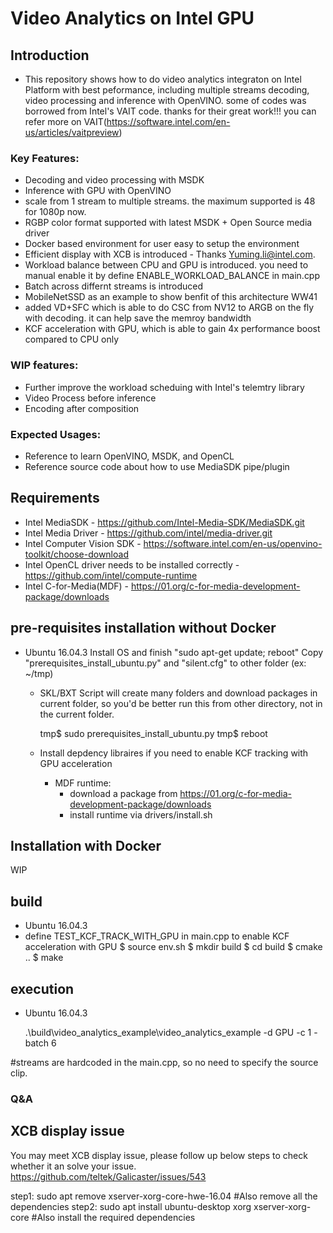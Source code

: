 # Video Analytics on Intel GPU

## Introduction

 * This repository shows how to do video analytics integraton on Intel Platform with best peformance, including multiple streams decoding, video processing and inference with OpenVINO. some of codes was borrowed from Intel's VAIT code. thanks for their great work!!! you can refer more on VAIT(https://software.intel.com/en-us/articles/vaitpreview)

### Key Features:

 * Decoding and video processing with MSDK
 * Inference with GPU with OpenVINO
 * scale from 1 stream to multiple streams.  the maximum supported is 48 for 1080p now.
 * RGBP color format supported with latest MSDK + Open Source media driver
 * Docker based environment for user easy to setup the environment
 * Efficient display with XCB is introduced - Thanks Yuming.li@intel.com.
 * Workload balance between CPU and GPU is introduced.  you need to manual enable it by define ENABLE_WORKLOAD_BALANCE in main.cpp
 * Batch across differnt streams is introduced
 * MobileNetSSD as an example to show benfit of this architecture
WW41
 * added VD+SFC which is able to do CSC from NV12 to ARGB on the fly with decoding. it can help save the memroy bandwidth
 * KCF acceleration with GPU, which is able to gain 4x performance boost compared to CPU only

### WIP features:
 * Further improve the workload scheduing with Intel's telemtry library
 * Video Process before inference
 * Encoding after composition
 
### Expected Usages:

 * Reference to learn OpenVINO, MSDK, and OpenCL
 * Reference source code about how to use MediaSDK pipe/plugin

## Requirements

 * Intel MediaSDK - https://github.com/Intel-Media-SDK/MediaSDK.git
 * Intel Media Driver - https://github.com/intel/media-driver.git
 * Intel Computer Vision SDK - https://software.intel.com/en-us/openvino-toolkit/choose-download 
 * Intel OpenCL driver needs to be installed correctly - https://github.com/intel/compute-runtime
 * Intel C-for-Media(MDF)  - https://01.org/c-for-media-development-package/downloads


## pre-requisites installation without Docker

 * Ubuntu 16.04.3
   Install OS and finish "sudo apt-get update; reboot"
   Copy "prerequisites_install_ubuntu.py" and "silent.cfg" to other folder (ex: ~/tmp)


   - SKL/BXT
	   Script will create many folders and download packages in current folder, so you'd be better run this from other directory, not in the current folder.

	   tmp$ sudo prerequisites_install_ubuntu.py
	   tmp$ reboot
   - Install depdency libraires if you need to enable KCF tracking with GPU acceleration
     * MDF runtime: 
        - download a package from https://01.org/c-for-media-development-package/downloads
        - install runtime via drivers/install.sh
## Installation with Docker

WIP

## build
 * Ubuntu 16.04.3
 * define TEST_KCF_TRACK_WITH_GPU in main.cpp to enable KCF acceleration with GPU
   $ source env.sh
   $ mkdir build
   $ cd build
   $ cmake ..
   $ make

## execution

 * Ubuntu 16.04.3

   .\build\video_analytics_example\video_analytics_example -d GPU -c 1 -batch 6

#streams are hardcoded in the main.cpp, so no need to specify the source clip.

### Q&A
## XCB display issue
You may meet XCB display issue, please follow up below steps to check whether it an solve your issue.
https://github.com/teltek/Galicaster/issues/543

step1: sudo apt remove  xserver-xorg-core-hwe-16.04 #Also remove all the dependencies
step2: sudo apt install ubuntu-desktop xorg xserver-xorg-core #Also install the required dependencies

